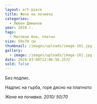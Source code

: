 ```yaml
---
layout: art-piece
title: Жена на почивка
categories:
  - Любен Диманов
year: 2010 г.
tags:
  - Маслени бои, платно
size: 50х70 см
thumbnail: /images/uploads/image-161.jpg
gallery:
  - image: /images/uploads/image-161.jpg
date: 2024-03-09T12:06:56.257Z
sold: false
---
```

Без подпис.

Надпис на гърба, горе дясно на платното 

*Жена на почивка. 2010/ 50/70*
